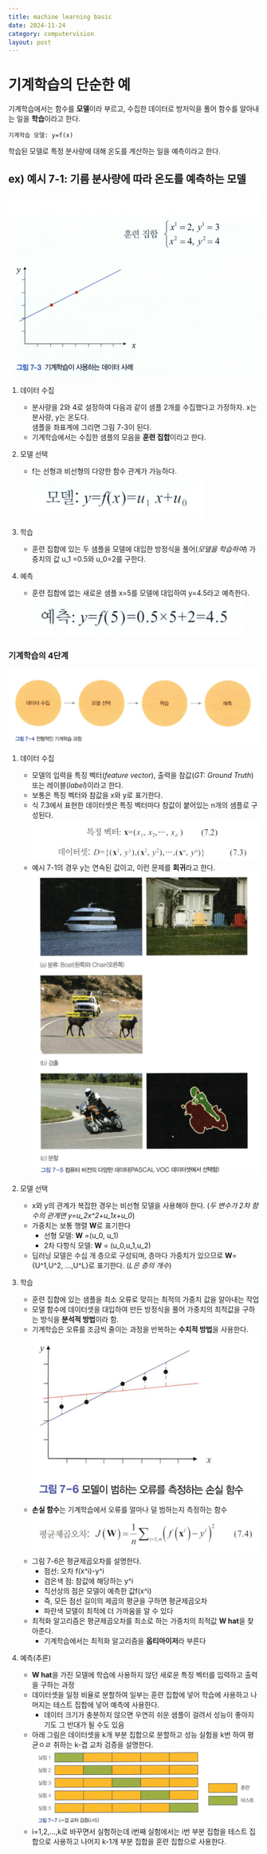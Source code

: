 ```yaml
---
title: machine learning basic
date: 2024-11-24
category: computervision
layout: post
---
```

# 기계학습의 단순한 예
기계학습에서는 함수를 **모델**이라 부르고, 수집한 데이터로 방저익을 풀어 함수를 알아내는 일을 **학습**이라고 한다.  
```
기계학습 모델: y=f(x)
```
학습된 모델로 특정 분사량에 대해 온도를 계산하는 일을 예측이라고 한다.  

ex) 예시 7-1: 기름 분사량에 따라 온도를 예측하는 모델
--
![alt text](image-56.png)
1. 데이터 수집
    - 분사량을 2와 4로 설정하여 다음과 같이 샘플 2개를 수집했다고 가정하자. x는 분사량, y는 온도다.  
    샘플을 좌표계에 그리면 그림 7-3이 된다.  
    - 기계학습에서는 수집한 샘플의 모음을 **훈련 집합**이라고 한다.  

2. 모델 선택
    - f는 선형과 비선형의 다양한 함수 관계가 가능하다.
    ![alt text](image-57.png)

3. 학습
    - 훈련 집합에 있는 두 샘플을 모델에 대입한 방정식을 풀어(*모델을 학습하여*) 가중치의 값 u_1 =0.5와 u_0=2를 구한다.  

4. 예측
    - 훈련 집합에 없는 새로운 샘플 x=5를 모델에 대입하여 y=4.5라고 예측한다. 
    ![alt text](image-58.png)


### 기계학습의 4단계
![alt text](image-59.png)  

1. 데이터 수집
    - 모델의 입력을 특징 벡터(*feature vector*), 출력을 참값(*GT: Ground Truth*)또는 레이블(*label*)이라고 한다.  
    - 보통은 특징 벡터와 참값을 x와 y로 표기한다.  
    - 식 7.3에서 표현한 데이터셋은 특징 벡터마다 참값이 붙어있는 n개의 샘플로 구성된다.  
    ![alt text](image-60.png)  
    - 예시 7-1의 경우 y는 연속된 값이고, 이런 문제를 **회귀**라고 한다.  
    ![alt text](image-61.png)  

2. 모델 선택
    - x와 y의 관계가 복잡한 경우는 비선형 모델을 사용해야 한다. (*두 변수가 2차 함수의 관계면 y=u_2x^2+u_1x+u_0*)
    - 가중치는 보통 행렬 **W**로 표기한다
        - 선형 모델: **W** =(u_0, u_1)
        - 2차 다항식 모델: **W** = (u_0,u_1,u_2)
    - 딥러닝 모델은 수십 개 층으로 구성되며, 층마다 가중치가 있으므로 **W**={U^1,U^2, ...,U^L}로 표기한다. (*L은 층의 개수*)  

3. 학습
    - 훈련 집합에 있는 샘플을 최소 오류로 맞히는 최적의 가중치 값을 알아내는 작업
    - 모델 함수에 데이터셋을 대입하여 만든 방정식을 풀어 가중치의 최적값을 구하는 방식을 **분석적 방법**이라 함.  
    - 기계학습은 오류를 조금씩 줄이는 과정을 반복하는 **수치적 방법**을 사용한다.  
    ![alt text](image-62.png)  
    - **손실 함수**는 기계학습에서 오류를 얼마나 덜 범하는지 측정하는 함수
    ![alt text](image-63.png)  
    - 그림 7-6은 평균제곱오차를 설명한다.
        - 점선: 오차 f(x^i)-y^i
        - 검은색 점: 참값에 해당하는 y^i
        - 직선상의 점은 모델이 예측한 값f(x^i)
        - 즉, 모든 점선 길이의 제곱의 평균을 구하면 평균제곱오차  
        - 파란색 모델이 최적에 더 가까움을 알 수 있다  
    - 최적화 알고리즘은 평균제곱오차를 최소로 하는 가중치의 최적값 **W hat**을 찾아준다.
        - 기계학습에서는 최적화 알고리즘을 **옵티마이저**라 부른다

4. 예측(추론)
    - **W hat**을 가진 모델에 학습에 사용하지 않던 새로운 특징 벡터를 입력하고 출력을 구하는 과정
    - 데이터셋을 일정 비율로 분할하여 일부는 훈련 집합에 넣어 학습에 사용하고 나머지는 테스트 집합에 넣어 예측에 사용한다.
        - 데이터 크기가 충분하지 않으면 우연히 쉬운 샘플이 걸려서 성능이 좋아지기도 그 반대가 될 수도 있음
    - 아래 그림은 데이터셋을 k개 부분 집합으로 분할하고 성능 실험을 k번 하여 평균ㅇㄹ 취하는 k-겹 교차 검증을 설명한다.
    ![alt text](image-64.png)    
    - i=1,2,...,k로 바꾸면서 실험하는데 i번째 실험에서는 i번 부분 집합을 테스트 집합으로 사용하고 나머지 k-1개 부분 집합을 훈련 집합으로 사용한다.
    